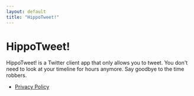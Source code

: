 ```yaml
---
layout: default
title: "HippoTweet!"
---
```


# HippoTweet!

HippoTweet! is a Twitter client app that only allows you to tweet. You don't need to look at your timeline for hours anymore. Say goodbye to the time robbers.

- [Privacy Policy](https://hippotweet.hippohack.me/privacy/)
